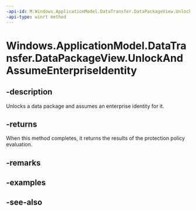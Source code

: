 ----api-id: M:Windows.ApplicationModel.DataTransfer.DataPackageView.UnlockAndAssumeEnterpriseIdentity
-api-type: winrt method
---<!-- Method syntaxpublic Windows.Security.EnterpriseData.ProtectionPolicyEvaluationResult UnlockAndAssumeEnterpriseIdentity()--># Windows.ApplicationModel.DataTransfer.DataPackageView.UnlockAndAssumeEnterpriseIdentity## -descriptionUnlocks a data package and assumes an enterprise identity for it.## -returnsWhen this method completes, it returns the results of the protection policy evaluation.## -remarks## -examples## -see-also